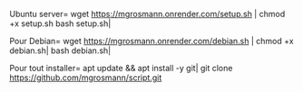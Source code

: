 Ubuntu server= 
wget https://mgrosmann.onrender.com/setup.sh |
chmod +x setup.sh bash setup.sh|

Pour Debian=
wget https://mgrosmann.onrender.com/debian.sh |
chmod +x debian.sh|
bash debian.sh|

Pour tout installer= apt update && apt install -y git|
git clone https://github.com/mgrosmann/script.git
